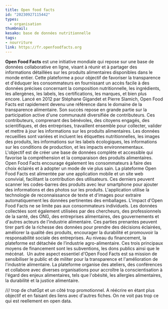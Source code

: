 ```yaml
---
title: Open food facts
id: "20230927115442"
types:
  - organisation
thumbnail: 
kesako: base de données nutritionnelle
tags:
- nourriture
link: https://fr.openfoodfacts.org
---
```


**Open Food Facts** est une initiative mondiale qui repose sur une base de données collaborative en ligne, visant à réunir et à partager des informations détaillées sur les produits alimentaires disponibles dans le monde entier. Cette plateforme a pour objectif de favoriser la transparence et d'éduquer les consommateurs en fournissant un accès facile à des données précises concernant la composition nutritionnelle, les ingrédients, les allergènes, les labels, les certifications, les marques, et bien plus encore.
Lancé en 2012 par Stéphane Gigandet et Pierre Slamich, Open Food Facts est rapidement devenu une référence dans le domaine de la transparence alimentaire. Son succès repose en grande partie sur la participation active d'une communauté diversifiée de contributeurs. Ces contributeurs, comprenant des bénévoles, des citoyens engagés, des scientifiques, et des entreprises, travaillent ensemble pour collecter, valider et mettre à jour les informations sur les produits alimentaires.
Les données recueillies sont variées et incluent les étiquettes nutritionnelles, les images des produits, les informations sur les labels écologiques, les informations sur les conditions de production, et les impacts environnementaux. L'objectif est de créer une base de données complète et accessible qui favorise la compréhension et la comparaison des produits alimentaires. Open Food Facts encourage également les consommateurs à faire des choix éclairés et à adopter un mode de vie plus sain.
La plateforme Open Food Facts est alimentée par une application mobile et un site web convivial, facilitant la contribution des utilisateurs. Ces derniers peuvent scanner les codes-barres des produits avec leur smartphone pour ajouter des informations et des photos sur les produits. L'application utilise la technologie de reconnaissance de texte et d'images pour extraire automatiquement les données pertinentes des emballages.
L'impact d'Open Food Facts ne se limite pas aux consommateurs individuels. Les données collectées sont également utilisées par des chercheurs, des professionnels de la santé, des ONG, des entreprises alimentaires, des gouvernements et d'autres acteurs de l'industrie alimentaire. Ces parties prenantes peuvent tirer parti de la richesse des données pour prendre des décisions éclairées, améliorer la qualité des produits, encourager la durabilité et promouvoir la responsabilité sociale des entreprises.
Au niveau du financement, la plateforme est détachée de l’industrie agro-alimentaire. Ces trois principaux moyens de financement sont les subventions, les dons publics ainsi que le mécénat. 
Un autre aspect essentiel d'Open Food Facts est sa mission de sensibiliser le public et de militer pour la transparence et l'amélioration de l'industrie alimentaire. La plateforme organise des ateliers, des conférences et collabore avec diverses organisations pour accroître la conscientisation à l'égard des enjeux alimentaires, tels que l'obésité, les allergies alimentaires, la durabilité et la justice alimentaire.

/// trop de chatGpt et un côté trop promotionnel. A réécrire en étant plus objectif et en faisant des liens avec d'autres fiches. On ne voit pas trop ce qui est reellement en open data.